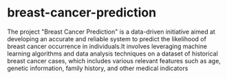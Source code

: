 # breast-cancer-prediction
The project "Breast Cancer Prediction" is a data-driven initiative aimed at developing an accurate and reliable system to predict the likelihood of breast cancer occurrence in individuals.It involves leveraging machine learning algorithms and data analysis techniques on a dataset of historical breast cancer cases, which includes various relevant features such as age, genetic information, family history, and other medical indicators
